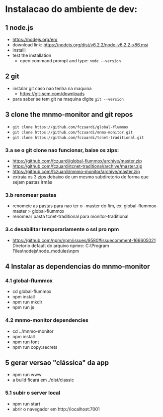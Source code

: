 Instalacao do ambiente de dev:
=============================


1 node.js
----------
- https://nodejs.org/en/
- download link: https://nodejs.org/dist/v6.2.2/node-v6.2.2-x86.msi
- installl
- test the installation
  - open command prompt and type: ```node --version```

2 git
---
- instalar git caso nao tenha na maquina
  - https://git-scm.com/downloads
- para saber se tem git na maquina digite ```git --version```


3 clone the mnmo-monitor and git repos
------------------------------------
- ```git clone https://github.com/fczuardi/global-flummox```
- ```git clone https://github.com/fczuardi/mnmo-monitor.git```
- ```git clone https://github.com/fczuardi/tcnet-traditional.git```

### 3.a se o git clone nao funcionar, baixe os zips:
- https://github.com/fczuardi/global-flummox/archive/master.zip
- https://github.com/fczuardi/tcnet-traditional/archive/master.zip
- https://github.com/fczuardi/mnmo-monitor/archive/master.zip
- extraia os 3 zips debaixo de um mesmo subdiretorio de forma que sejam pastas irmãs

### 3.b renomear pastas
- renomeie as pastas para nao ter o -master do fim, ex: global-flummox-master > global-flummox
- renomear pasta tcnet-traditional para monitor-traditional

### 3.c desabilitar temporariamente o ssl pro npm
- https://github.com/npm/npm/issues/9580#issuecomment-166605021
Diretorio default do arquivo npmrc:  C:\Program Files\nodejs\node_modules\npm

4 Instalar as dependencias do mnmo-monitor
------------------------------------------

### 4.1 global-flummox
- cd global-flummox
- npm install
- npm run mkdir
- npm run js

### 4.2 mnmo-monitor dependencies
- cd ../mnmo-monitor
- npm install
- npm run font
- npm run copy:secrets


5 gerar versao "clássica" da app
--------------------------------
- npm run www
- a build ficará em ./dist/classic

### 5.1 subir o server local
- npm run start
- abrir o navegador em http://localhost:7001
